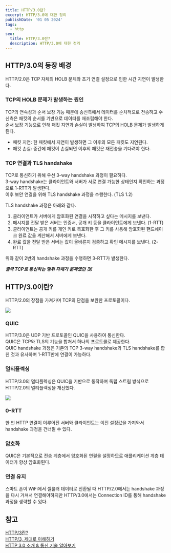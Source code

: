 ```yaml
---
title: HTTP/3.0란?
excerpt: HTTP/3.0에 대한 정리
publishDate: '01 05 2024'
tags:
  - http
seo:
  title: HTTP/3.0란?
  description: HTTP/3.0에 대한 정리
---
```


## HTTP/3.0의 등장 배경

HTTP/2.0은 TCP 자체의 HOLB 문제와 초기 연결 설정으로 인한 시간 지연이 발생한다.

### TCP의 HOLB 문제가 발생하는 원인

TCP의 연속성과 순서 보장 기능 때문에 송신측에서 데이터를 순차적으로 전송하고 수신측은 패킷의 순서를 기반으로 데이터를 재조립해야 한다.  
순서 보장 기능으로 인해 패킷 지연과 손실이 발생하여 TCP의 HOLB 문제가 발생하게 된다.

- 패킷 지연: 한 패킷에서 지연이 발생하면 그 이후의 모든 패킷도 지연된다.
- 패킷 손실: 중간에 패킷이 손실되면 이후의 패킷은 재전송을 기다려야 한다.

### TCP 연결과 TLS handshake

TCP로 통신하기 위해 우선 3-way handshake 과정이 필요하다.  
3-way handshake는 클라이언트와 서버가 서로 연결 가능한 상태인지 확인하는 과정으로 1-RTT가 발생한다.  
이후 보안 연결을 위해 TLS handshake 과정을 수행한다. (TLS 1.2)

TLS handshake 과정은 아래와 같다.

1. 클라이언트가 서버에게 암호화된 연결을 시작하고 싶다는 메시지를 보낸다.
2. 메시지를 전달 받은 서버는 인증서, 공개 키 등을 클라이언트에게 보낸다. (1-RTT)
3. 클라이언트는 공개 키를 개인 키로 복호화한 후 그 키를 사용해 암호화된 핸드쉐이크 완료 값을 계산해서 서버에게 보낸다.
4. 완료 값을 전달 받은 서버는 값이 올바른지 검증하고 확인 메시지를 보낸다. (2-RTT)

위와 같이 2번의 handshake 과정을 수행하면 3-RTT가 발생한다.

**_결국 TCP로 통신하는 행위 자체가 문제였던 것!_**

## HTTP/3.0이란?

HTTP/2.0의 장점을 가져가며 TCP의 단점을 보완한 프로토콜이다.

![](/post-2024-01-05/image1.png)

### QUIC

HTTP/3.0은 UDP 기반 프로토콜인 QUIC을 사용하여 통신한다.  
QUIC은 TCP와 TLS의 기능을 합쳐서 하나의 프로토콜로 제공한다.  
QUIC handshake 과정은 기존의 TCP 3-way handshake와 TLS handshake를 합친 것과 유사하며 1-RTT만에 연결이 가능하다.

### 멀티플렉싱

HTTP/3.0의 멀티플렉싱은 QUIC을 기반으로 동작하며 독립 스트림 방식으로 HTTP/2.0의 멀티플렉싱을 개선했다.

![](/post-2024-01-05/image2.png)

### 0-RTT

한 번 HTTP 연결이 이루어진 서버와 클라이언트는 이전 설정값을 가져와서 handshake 과정을 건너뛸 수 있다.

### 암호화

QUIC은 기본적으로 전송 계층에서 암호화된 연결을 설정하므로 애플리케이션 계층 데이터가 항상 암호화된다.

### 연결 유지

스마트 폰이 WiFi에서 셀룰러 데이터로 전환될 때 HTTP/2.0에서는 handshake 과정을 다시 거쳐서 연결해야하지만 HTTP/3.0에서는 Connection ID를 통해 handshake 과정을 생략할 수 있다.

## 참고

[HTTP/3란?](https://www.cloudflare.com/ko-kr/learning/performance/what-is-http3/)  
[HTTP/3, 제대로 이해하기](https://gngsn.tistory.com/234)  
[HTTP 3.0 소개 & 통신 기술 알아보기](https://inpa.tistory.com/entry/WEB-%F0%9F%8C%90-HTTP-30-%ED%86%B5%EC%8B%A0-%EA%B8%B0%EC%88%A0-%EC%9D%B4%EC%A0%9C%EB%8A%94-%ED%99%95%EC%8B%A4%ED%9E%88-%EC%9D%B4%ED%95%B4%ED%95%98%EC%9E%90)
